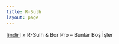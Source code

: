 ```yaml
---
title: R-Sulh
layout: page
---
```


<a href="https://cloud.mail.ru/public/a55e5207abe9/Bor%20Pro%20%26%20R-sulh%20-%20Bunlar%20Bo%C5%9F%20%C4%B0%C5%9Fler" target="_blank">[indir]</a>  »  R-Sulh & Bor Pro &#8211; Bunlar Boş İşler
